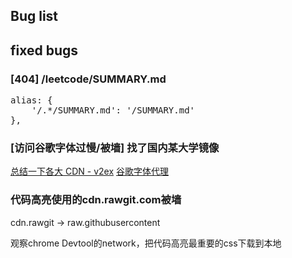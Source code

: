 ## Bug list

## fixed bugs

### [404] /leetcode/SUMMARY.md
<pre>
alias: {
    '/.*/SUMMARY.md': '/SUMMARY.md'
},
</pre>

### [访问谷歌字体过慢/被墙] 找了国内某大学镜像

[总结一下各大 CDN - v2ex](https://www.v2ex.com/t/320418)
[谷歌字体代理](https://lug.ustc.edu.cn/wiki/mirrors/help/revproxy)

### 代码高亮使用的cdn.rawgit.com被墙

cdn.rawgit -> raw.githubusercontent

观察chrome Devtool的network，把代码高亮最重要的css下载到本地